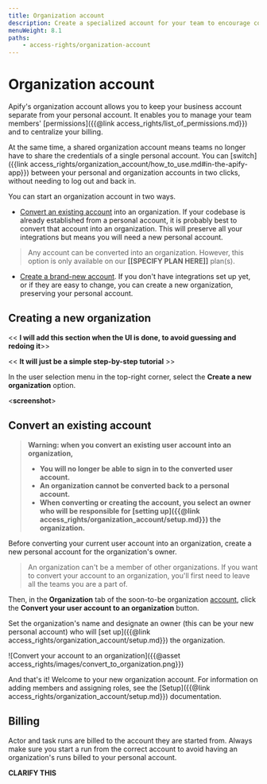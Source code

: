 ```yaml
---
title: Organization account
description: Create a specialized account for your team to encourage collaboration and manage permissions efficiently. Convert an existing account or create a new one.
menuWeight: 8.1
paths:
    - access-rights/organization-account
---
```


# Organization account

Apify's organization account allows you to keep your business account separate from your personal account. It enables you to manage your team members' [permissions]({{@link access_rights/list_of_permissions.md}}) and to centralize your billing.

At the same time, a shared organization account means teams no longer have to share the credentials of a single personal account. You can [switch]({{link access_rights/organization_account/how_to_use.md#in-the-apify-app}}) between your personal and organization accounts in two clicks, without needing to log out and back in.

You can start an organization account in two ways.
* [Convert an existing account](#convert-an-existing-account) into an organization. If your codebase is already established from a personal account, it is probably best to convert that account into an organization. This will preserve all your integrations but means you will need a new personal account.
> Any account can be converted into an organization. However, this option is only available on our **[[SPECIFY PLAN HERE]]** plan(s).
* [Create a brand-new account](#create-new-organization-account). If you don't have integrations set up yet, or if they are easy to change, you can create a new organization, preserving your personal account.

## [](#create-a-new-organization) Creating a new organization

<< **I will add this section when the UI is done, to avoid guessing and redoing it**>>

<< **It will just be a simple step-by-step tutorial** >>

In the user selection menu in the top-right corner, select the **Create a new organization** option.

<**screenshot**>

## [](#convert-an-existing-account) Convert an existing account

> **Warning: when you convert an existing user account into an organization,**
>  * **You will no longer be able to sign in to the converted user account.**
>  * **An organization cannot be converted back to a personal account.**
>  * **When converting or creating the account, you select an owner who will be responsible for [setting up]({{@link access_rights/organization_account/setup.md}}) the organization.**

Before converting your current user account into an organization, create a new personal account for the organization's owner.

> An organization can't be a member of other organizations. If you want to convert your account to an organization, you'll first need to leave all the teams you are a part of.

Then, in the **Organization** tab of the soon-to-be organization [account](https://my.apify.com/account#/organization), click the **Convert your user account to an organization** button.

Set the organization's name and designate an owner (this can be your new personal account) who will [set up]({{@link access_rights/organization_account/setup.md}}) the organization.

![Convert your account to an organization]({{@asset access_rights/images/convert_to_organization.png}})

And that's it! Welcome to your new organization account. For information on adding members and assigning roles, see the [Setup]({{@link access_rights/organization_account/setup.md}}) documentation.

## [](#billing) Billing

Actor and task runs are billed to the account they are started from. Always make sure you start a run from the correct account to avoid having an organization's runs billed to your personal account.

**CLARIFY THIS**
<!-- The organization account functions on a **pay-per-seat** basis. The basic plan will allow teams of up to 5 members. -->

<!-- 'pay per seat' - pay for each person (new billing) until new billing, will limit to 5 users or so -  apply for a custom plan to get higher (not sure, leave for later) -->
